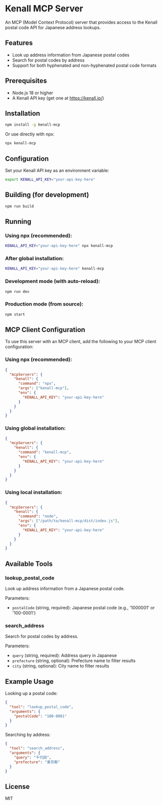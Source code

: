 # Kenall MCP Server

An MCP (Model Context Protocol) server that provides access to the Kenall postal code API for Japanese address lookups.

## Features

- Look up address information from Japanese postal codes
- Search for postal codes by address
- Support for both hyphenated and non-hyphenated postal code formats

## Prerequisites

- Node.js 18 or higher
- A Kenall API key (get one at https://kenall.jp/)

## Installation

```bash
npm install -g kenall-mcp
```

Or use directly with npx:
```bash
npx kenall-mcp
```

## Configuration

Set your Kenall API key as an environment variable:

```bash
export KENALL_API_KEY="your-api-key-here"
```

## Building (for development)

```bash
npm run build
```

## Running

### Using npx (recommended):
```bash
KENALL_API_KEY="your-api-key-here" npx kenall-mcp
```

### After global installation:
```bash
KENALL_API_KEY="your-api-key-here" kenall-mcp
```

### Development mode (with auto-reload):
```bash
npm run dev
```

### Production mode (from source):
```bash
npm start
```

## MCP Client Configuration

To use this server with an MCP client, add the following to your MCP client configuration:

### Using npx (recommended):
```json
{
  "mcpServers": {
    "kenall": {
      "command": "npx",
      "args": ["kenall-mcp"],
      "env": {
        "KENALL_API_KEY": "your-api-key-here"
      }
    }
  }
}
```

### Using global installation:
```json
{
  "mcpServers": {
    "kenall": {
      "command": "kenall-mcp",
      "env": {
        "KENALL_API_KEY": "your-api-key-here"
      }
    }
  }
}
```

### Using local installation:
```json
{
  "mcpServers": {
    "kenall": {
      "command": "node",
      "args": ["/path/to/kenall-mcp/dist/index.js"],
      "env": {
        "KENALL_API_KEY": "your-api-key-here"
      }
    }
  }
}
```

## Available Tools

### lookup_postal_code
Look up address information from a Japanese postal code.

Parameters:
- `postalCode` (string, required): Japanese postal code (e.g., '1000001' or '100-0001')

### search_address
Search for postal codes by address.

Parameters:
- `query` (string, required): Address query in Japanese
- `prefecture` (string, optional): Prefecture name to filter results
- `city` (string, optional): City name to filter results

## Example Usage

Looking up a postal code:
```json
{
  "tool": "lookup_postal_code",
  "arguments": {
    "postalCode": "100-0001"
  }
}
```

Searching by address:
```json
{
  "tool": "search_address",
  "arguments": {
    "query": "千代田",
    "prefecture": "東京都"
  }
}
```

## License

MIT